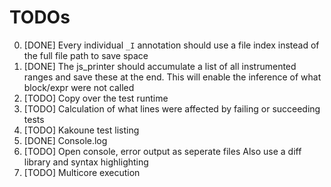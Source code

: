 # TODOs

0. [DONE] Every individual `_I` annotation should use a file index instead of the full file path to save space
1. [DONE] The js_printer should accumulate a list of all instrumented ranges and save these at the end.
    This will enable the inference of what block/expr were not called
2. [TODO] Copy over the test runtime
3. [TODO] Calculation of what lines were affected by failing or succeeding tests
4. [TODO] Kakoune test listing
5. [DONE] Console.log
6. [TODO] Open console, error output as seperate files
    Also use a diff library and syntax highlighting
7. [TODO] Multicore execution
